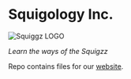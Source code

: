 # Squigology Inc.

![Squiggz LOGO](/static/squiologo.png)

*Learn the ways of the Squigzz*


Repo contains files for our [website](/).
